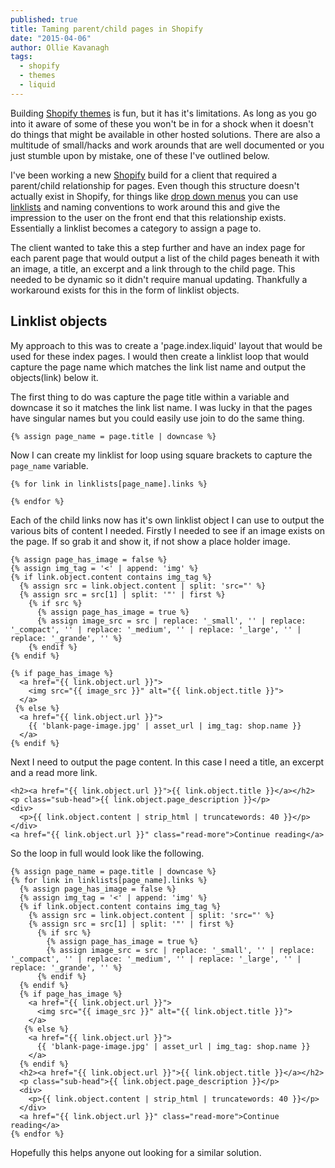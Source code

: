 ```yaml
---
published: true
title: Taming parent/child pages in Shopify
date: "2015-04-06"
author: Ollie Kavanagh
tags: 
  - shopify
  - themes
  - liquid
---
```


Building [Shopify themes](https://themes.shopify.com/) is fun, but it has it's limitations. As long as you go into it aware of some of these you won't be in for a shock when it doesn't do things that might be available in other hosted solutions. There are also a multitude of small/hacks and work arounds that are well documented or you just stumble upon by mistake, one of these I've outlined below.

I've been working a new [Shopify](http://shopify.com) build for a client that required a parent/child relationship for pages. Even though this structure doesn't actually exist in Shopify, for things like [drop down menus](https://docs.shopify.com/manual/your-website/navigation/create-drop-down-menu) you can use [linklists](https://docs.shopify.com/themes/liquid-documentation/objects/linklist) and naming conventions to work around this and give the impression to the user on the front end that this relationship exists. Essentially a linklist becomes a category to assign a page to.

The client wanted to take this a step further and have an index page for each parent page that would output a list of the child pages beneath it with an image, a title, an excerpt and a link through to the child page. This needed to be dynamic so it didn't require manual updating. Thankfully a workaround exists for this in the form of linklist objects.

## Linklist objects

My approach to this was to create a 'page.index.liquid' layout that would be used for these index pages. I would then create a linklist loop that would capture the page name which matches the link list name and output the objects(link) below it. 

The first thing to do was capture the page title within a variable and downcase it so it matches the link list name. I was lucky in that the pages have singular names but you could easily use join to do the same thing.

```
{% assign page_name = page.title | downcase %}
```

Now I can create my linklist for loop using square brackets to capture the `page_name` variable.

```
{% for link in linklists[page_name].links %}

{% endfor %}
```

Each of the child links now has it's own linklist object I can use to output the various bits of content I needed. Firstly I needed to see if an image exists on the page. If so grab it and show it, if not show a place holder image.

```
{% assign page_has_image = false %}
{% assign img_tag = '<' | append: 'img' %}
{% if link.object.content contains img_tag %}
  {% assign src = link.object.content | split: 'src="' %}
  {% assign src = src[1] | split: '"' | first %}
    {% if src %}
      {% assign page_has_image = true %}
      {% assign image_src = src | replace: '_small', '' | replace: '_compact', '' | replace: '_medium', '' | replace: '_large', '' | replace: '_grande', '' %}
    {% endif %}
{% endif %}

{% if page_has_image %}
  <a href="{{ link.object.url }}">
    <img src="{{ image_src }}" alt="{{ link.object.title }}">
  </a>
 {% else %}
  <a href="{{ link.object.url }}">
    {{ 'blank-page-image.jpg' | asset_url | img_tag: shop.name }}
  </a>
{% endif %}
```

Next I need to output the page content. In this case I need a title, an excerpt and a read more link.

```
<h2><a href="{{ link.object.url }}">{{ link.object.title }}</a></h2>
<p class="sub-head">{{ link.object.page_description }}</p>
<div>
  <p>{{ link.object.content | strip_html | truncatewords: 40 }}</p>
</div>
<a href="{{ link.object.url }}" class="read-more">Continue reading</a>
```

So the loop in full would look like the following.

```
{% assign page_name = page.title | downcase %}
{% for link in linklists[page_name].links %}
  {% assign page_has_image = false %}
  {% assign img_tag = '<' | append: 'img' %}
  {% if link.object.content contains img_tag %}
    {% assign src = link.object.content | split: 'src="' %}
    {% assign src = src[1] | split: '"' | first %}
      {% if src %}
        {% assign page_has_image = true %}
        {% assign image_src = src | replace: '_small', '' | replace: '_compact', '' | replace: '_medium', '' | replace: '_large', '' | replace: '_grande', '' %}
      {% endif %}
  {% endif %}
  {% if page_has_image %}
    <a href="{{ link.object.url }}">
      <img src="{{ image_src }}" alt="{{ link.object.title }}">
    </a>
   {% else %}
    <a href="{{ link.object.url }}">
      {{ 'blank-page-image.jpg' | asset_url | img_tag: shop.name }}
    </a>
  {% endif %}
  <h2><a href="{{ link.object.url }}">{{ link.object.title }}</a></h2>
  <p class="sub-head">{{ link.object.page_description }}</p>
  <div>
    <p>{{ link.object.content | strip_html | truncatewords: 40 }}</p>
  </div>
  <a href="{{ link.object.url }}" class="read-more">Continue reading</a>
{% endfor %}
```

Hopefully this helps anyone out looking for a similar solution. 